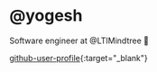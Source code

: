 # @yogesh

Software engineer at @LTIMindtree 👋

[github-user-profile](https://github-user-profile-six.vercel.app/){:target="_blank"}
